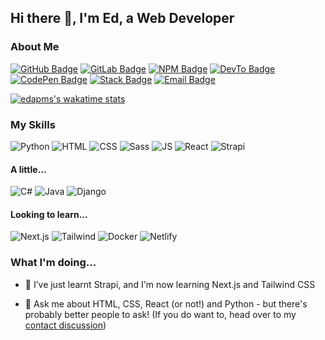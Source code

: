 ## Hi there 👋, I'm Ed, a Web Developer

### About Me

[![GitHub Badge](https://img.shields.io/badge/-edapm-000000?style=flat&logo=GitHub&link=https://github.com/edapm)](https://github.com/edapm)
[![GitLab Badge](https://img.shields.io/badge/-edapm-4700CC?style=flat&logo=GitLab&link=https://gitlab.com/edapm)](https://gitlab.com/edapm)
[![NPM Badge](https://img.shields.io/badge/-edapm-crimson?style=flat&logo=npm&logoColor=white&link=https://npmjs.com/~edapm)](https://npmjs.com/~edapm)
[![DevTo Badge](https://img.shields.io/badge/-edapm-gray?style=flat&logo=dev.to&link=https://dev.to/edapm)](https://dev.to/edapm)
[![CodePen Badge](https://img.shields.io/badge/-edapm-navy?style=flat&logo=codepen&link=https://codepen.io/edapm)](https://codepen.io/edapm)
[![Stack Badge](https://img.shields.io/badge/-edapm-white?style=flat&logo=stackoverflow&link=https://stackoverflow.com/users/12993670)](https://stackoverflow.com/users/12993670)
[![Email Badge](https://img.shields.io/badge/-contact-darkgreen?style=flat&logo=signal&logoColor=white&link=https://github.com/edapm/edapm/discussions)](https://github.com/edapm/edapm/discussions)

[![edapms's wakatime stats](https://github-readme-stats.vercel.app/api/wakatime?username=edapm)](https://wakatime.com/@edapm)

### My Skills

![Python](https://img.shields.io/badge/-python-yellow?style=flat&logo=python)
![HTML](https://img.shields.io/badge/-html-maroon?style=flat&logo=html5)
![CSS](https://img.shields.io/badge/-css-red?style=flat&logo=css3)
![Sass](https://img.shields.io/badge/-sass-pink?style=flat&logo=sass)
![JS](https://img.shields.io/badge/-javascript-purple?style=flat&logo=javascript)
![React](https://img.shields.io/badge/-reactjs-grey?style=flat&logo=react)
![Strapi](https://img.shields.io/badge/-strapi-lightblue?style=flat&logo=strapi)

#### A little...

![C#](https://img.shields.io/badge/-c%20sharp-5C2D91?style=flat&logo=c%20sharp)
![Java](https://img.shields.io/badge/-java-orange?style=flat&logo=java)
![Django](https://img.shields.io/badge/-django-green?style=flat&logo=django)

#### Looking to learn...

![Next.js](https://img.shields.io/badge/-next.js-black?style=flat&logo=next.js)
![Tailwind](https://img.shields.io/badge/-tailwind-lightgreen?style=flat&logo=tailwind%20css)
![Docker](https://img.shields.io/badge/-docker-blue?style=flat&logo=docker)
![Netlify](https://img.shields.io/badge/-netlify-beige?style=flat&logo=netlify)

### What I'm doing...

- 🔭 I’ve just learnt Strapi, and I'm now learning Next.js and Tailwind CSS
<!-- - 🤔 I’m looking for help with **choosing a backend/web stack for my next application** (See [here](https://github.com/edapm/edapm/blob/master/stack.md) for more info) -->
- 💬 Ask me about HTML, CSS, React (or not!) and Python - but there's probably better people to ask! (If you do want to, head over to my [contact discussion](https://github.com/edapm/edapm/discussions))
